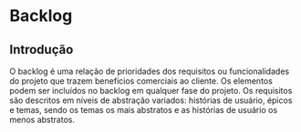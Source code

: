 # Backlog

## Introdução
O backlog é uma relação de prioridades dos requisitos ou funcionalidades do projeto que trazem benefícios comerciais ao cliente. Os elementos podem ser incluídos no backlog em qualquer fase do projeto. Os requisitos são descritos em níveis de abstração variados: histórias de usuário, épicos e temas, sendo os temas os mais abstratos e as histórias de usuário os menos abstratos.